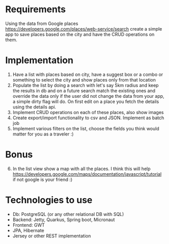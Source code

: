 # Requirements
Using the data from Google places https://developers.google.com/places/web-service/search create a simple app to save places based on the city and have the CRUD operations on them.

# Implementation
1. Have a list with places based on city, have a suggest box or a combo or something to select the city and show places only from that location
2. Populate the list by doing a search with let's say 5km radius and keep the results in db and on a future search match the existing ones and override the data only if the user did not change the data from your app, a simple dirty flag will do. On first edit on a place you fetch the details using the details api.
3. Implement CRUD operations on each of  these places, also show images
4. Create export/import functionality to csv and JSON. Implement as batch job
5. Implement various filters on the list, choose the fields you think would matter for you as a traveler :)

# Bonus
6. In the list view show a map with all the places. I think this will help https://developers.google.com/maps/documentation/javascript/tutorial if not google is your friend :)

# Technologies to use
- Db: PostgreSQL (or any other relational DB with SQL)
- Backend: Jetty, Quarkus, Spring boot, Micronaut
- Frontend: GWT
- JPA, Hibernate
- Jersey or other REST implementation


